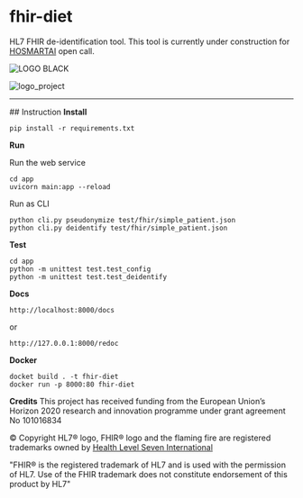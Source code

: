 # fhir-diet

HL7 FHIR de-identification tool.
This tool is currently under construction for [HOSMARTAI](https://www.hosmartai.eu/) open call.

![LOGO BLACK](https://user-images.githubusercontent.com/696267/186619641-a28b2b04-087d-4a31-a5ab-1737333220b6.png)

![logo_project](https://user-images.githubusercontent.com/696267/181810750-a57d706b-92d0-4a2f-a9d9-b39f781858d9.jpg)

---

## Instruction
**Install**

```
pip install -r requirements.txt
```

**Run**

Run the web service

```
cd app
uvicorn main:app --reload
```

Run as CLI

```
python cli.py pseudonymize test/fhir/simple_patient.json
python cli.py deidentify test/fhir/simple_patient.json
```

**Test**

```
cd app
python -m unittest test.test_config
python -m unittest test.test_deidentify
```

**Docs**

```
http://localhost:8000/docs
```

or

```
http://127.0.0.1:8000/redoc
```

**Docker**

```
docket build . -t fhir-diet
docker run -p 8000:80 fhir-diet
```

**Credits**
This project has received funding from the European Union’s Horizon 2020 research and innovation programme under grant agreement No 101016834

© Copyright HL7® logo, FHIR® logo and the flaming fire are registered trademarks owned by [Health Level Seven International](https://www.hl7.org/legal/trademarks.cfm)

"FHIR® is the registered trademark of HL7 and is used with the permission of HL7. Use of the FHIR trademark does not constitute endorsement of this product by HL7"
